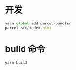 # 开发

~~~javascript
yarn global add parcel-bundler
parcel src/index.html
~~~

# build 命令

~~~javascript
yarn build
~~~
